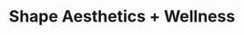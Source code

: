 ---
title: "Shape Aesthetics + Wellness"
url: /centennial/shape-aesthetics-wellness/
shop: beauty
---